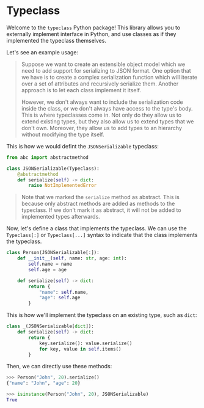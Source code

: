 # Typeclass

Welcome to the `typeclass` Python package! This library allows you to externally implement interface
in Python, and use classes as if they implemented the typeclass themselves.

Let's see an example usage:

> Suppose we want to create an extensible object model which we need to add support for serializing to
JSON format. One option that we have is to create a complex serialization function which will iterate
over a set of attributes and recursively serialize them. Another approach is to let each class implement
it itself.
> 
> However, we don't always want to include the serialization code inside the class, or we don't always 
> have access to the type's body. This is where typeclasses come in. Not only do they allow us to extend
> existing types, but they also allow us to extend types that we don't own. Moreover, they allow us to
> add types to an hierarchy without modifying the type itself.


This is how we would defint the `JSONSerializable` typeclass:

```python
from abc import abstractmethod

class JSONSerializable(Typeclass):
    @abstractmethod
    def serialize(self) -> dict:
        raise NotImplementedError
```

> Note that we marked the `serialize` method as abstract. This is because only
abstract methods are added as methods to the typeclass. If we don't mark it as abstract, it will not be added to implemented types afterwards.

Now, let's define a class that implements the typeclass.
We can use the `Typeclass[:]` or `Typeclass[...]` syntax to indicate that the class implements the typeclass.

```python
class Person(JSONSerializable[:]):
    def __init__(self, name: str, age: int):
        self.name = name
        self.age = age

    def serialize(self) -> dict:
        return {
            "name": self.name,
            "age": self.age
        }
```

This is how we'll implement the typeclass on an existing type, such as `dict`:

```python
class _(JSONSerializable[dict]):
    def serialize(self) -> dict:
        return {
            key.serialize(): value.serialize()
            for key, value in self.items()
        }
```


Then, we can directly use these methods:
```python
>>> Person("John", 20).serialize()
{"name": "John", "age": 20}

>>> isinstance(Person("John", 20), JSONSerializable)
True
```
